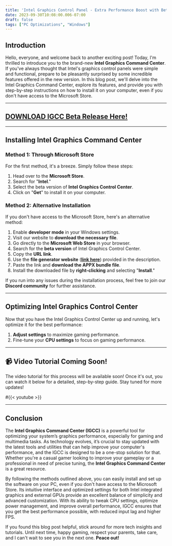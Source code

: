 ```yaml
---
title: 'Intel Graphics Control Panel - Extra Performance Boost with Beta!'
date: 2023-09-30T10:08:00.006-07:00
draft: false 
tags: ["PC Optimizations", "Windows"]
---
```


## Introduction

Hello, everyone, and welcome back to another exciting post! Today, I'm thrilled to introduce you to the brand-new **Intel Graphics Command Center**. If you've always thought that Intel's graphics control panels were simple and functional, prepare to be pleasantly surprised by some incredible features offered in the new version. In this blog post, we'll delve into the Intel Graphics Command Center, explore its features, and provide you with step-by-step instructions on how to install it on your computer, even if you don't have access to the Microsoft Store.

---

## [**DOWNLOAD IGCC Beta Release Here!**](https://www.file-upload.org/drxpvn7n5bnv)
---

## Installing Intel Graphics Command Center

### Method 1: Through Microsoft Store

For the first method, it's a breeze. Simply follow these steps:

1. Head over to the **Microsoft Store**.
2. Search for "**Intel**."
3. Select the beta version of **Intel Graphics Control Center**.
4. Click on "**Get**" to install it on your computer.

### Method 2: Alternative Installation

If you don't have access to the Microsoft Store, here's an alternative method:

1. Enable **developer mode** in your Windows settings.
2. Visit our website to **download the necessary file**.
3. Go directly to the **Microsoft Web Store** in your browser.
4. Search for the **beta version** of Intel Graphics Control Center.
5. Copy the **URL link**.
6. Use the **file generator website** ([**link here**](https://store.rg-adguard.net/)) provided in the description.
7. Paste the link and **download the APPX bundle file**.
8. Install the downloaded file by **right-clicking** and selecting "**Install**."

If you run into any issues during the installation process, feel free to join our **Discord community** for further assistance.

---

## Optimizing Intel Graphics Control Center

Now that you have the Intel Graphics Control Center up and running, let's optimize it for the best performance:

1. **Adjust settings** to maximize gaming performance.
2. Fine-tune your **CPU settings** to focus on gaming performance.

---

## 📹 **Video Tutorial Coming Soon!**

The video tutorial for this process will be available soon! Once it's out, you can watch it below for a detailed, step-by-step guide. Stay tuned for more updates!

#{{< youtube <video-id> >}}

---

## Conclusion

The **Intel Graphics Command Center (IGCC)** is a powerful tool for optimizing your system’s graphics performance, especially for gaming and multimedia tasks. As technology evolves, it’s crucial to stay updated with the latest tools and utilities that can help improve your computer's performance, and the IGCC is designed to be a one-stop solution for that. Whether you're a casual gamer looking to improve your gameplay or a professional in need of precise tuning, the **Intel Graphics Command Center** is a great resource.

By following the methods outlined above, you can easily install and set up the software on your PC, even if you don't have access to the Microsoft Store. Its intuitive interface and optimized settings for both Intel integrated graphics and external GPUs provide an excellent balance of simplicity and advanced customization. With its ability to tweak CPU settings, optimize power management, and improve overall performance, IGCC ensures that you get the best performance possible, with reduced input lag and higher FPS.

If you found this blog post helpful, stick around for more tech insights and tutorials. Until next time, happy gaming, respect your parents, take care, and I can't wait to see you in the next one. **Peace out!**
